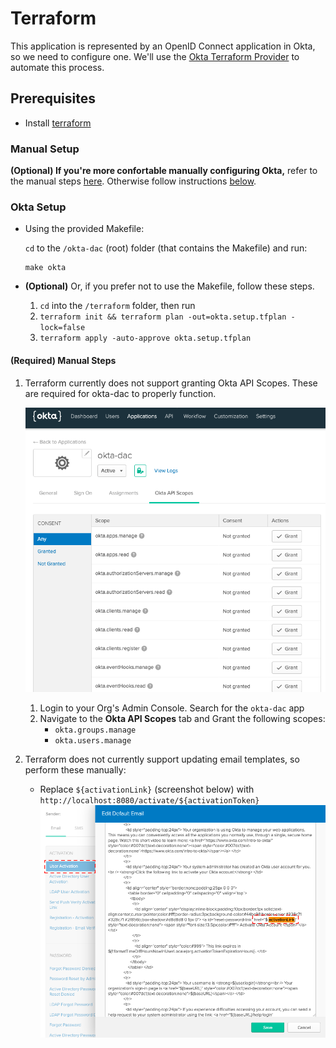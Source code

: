 # Terraform
This application is represented by an OpenID Connect application in Okta, so we need to configure one. We'll use the [Okta Terraform Provider](https://www.terraform.io/docs/providers/okta/index.html) to automate this process.

## Prerequisites
* Install [terraform](https://learn.hashicorp.com/terraform/getting-started/install)

### Manual Setup
**(Optional) If you're more confortable manually configuring Okta,** refer to the manual steps [here](https://docs.idp.rocks/setup/org-setup.html#manual-config). Otherwise follow instructions [below](#okta-setup).

### Okta Setup

* Using the provided Makefile:

    `cd` to the `/okta-dac` (root) folder (that contains the Makefile) and run:
    ```
    make okta
    ```

* **(Optional)** Or, if you prefer not to use the Makefile, follow these steps.
    1. `cd` into the `/terraform` folder, then run
    2. `terraform init && terraform plan -out=okta.setup.tfplan -lock=false`
    3. `terraform apply -auto-approve okta.setup.tfplan`

#### (Required) Manual Steps
1. Terraform currently does not support granting Okta API Scopes. These are required for okta-dac to properly function.

    ![alt text](../images/okta-api-scopes.png)
    1. Login to your Org's Admin Console. Search for the `okta-dac` app
    2. Navigate to the **Okta API Scopes** tab and Grant the following scopes:
        * `okta.groups.manage`
        * `okta.users.manage`

2. Terraform does not currently support updating email templates, so perform these manually: 
    * Replace `${activationLink}` (screenshot below) with `http://localhost:8080/activate/${activationToken}` 
    ![alt text](../images/user-activation-email.png)
